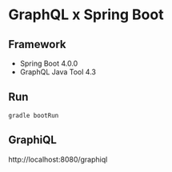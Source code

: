 # GraphQL x Spring Boot

## Framework
* Spring Boot 4.0.0
* GraphQL Java Tool 4.3

## Run
```
gradle bootRun
```

## GraphiQL
http://localhost:8080/graphiql

